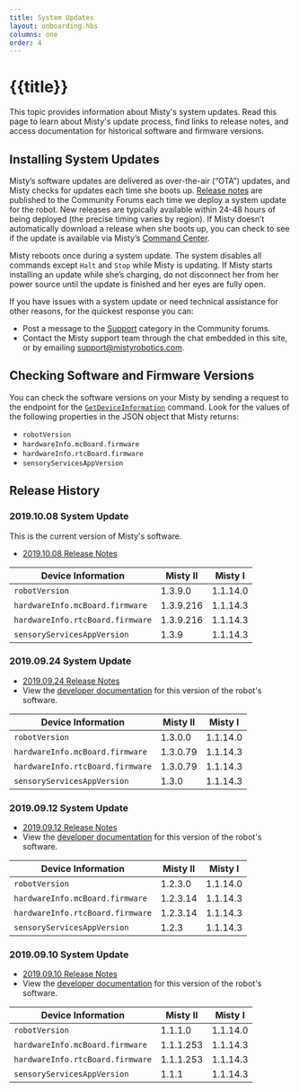 ```yaml
---
title: System Updates
layout: onboarding.hbs
columns: one
order: 4
---
```


# {{title}}

This topic provides information about Misty's system updates. Read this page to learn about Misty's update process, find links to release notes, and access documentation for historical software and firmware versions.

## Installing System Updates

Misty’s software updates are delivered as over-the-air (“OTA”) updates, and Misty checks for updates each time she boots up. 
[Release notes](https://community.mistyrobotics.com/c/announcements/releases) are published to the Community Forums each time we deploy a system update for the robot. New releases are typically available within 24-48 hours of being deployed (the precise timing varies by region). If Misty doesn’t automatically download a release when she boots up, you can check to see if the update is available via Misty’s [Command Center](http://sdk.mistyrobotics.com/command-center/).

Misty reboots once during a system update. The system disables all commands except `Halt` and `Stop` while Misty is updating. If Misty starts installing an update while she’s charging, do not disconnect her from her power source until the update is finished and her eyes are fully open.

If you have issues with a system update or need technical assistance for other reasons, for the quickest response you can:

* Post a message to the [Support](https://community.mistyrobotics.com/groups/support) category in the Community forums.
* Contact the Misty support team through the chat embedded in this site, or by emailing [support@mistyrobotics.com](mailto:support@mistyrobotics.com).

## Checking Software and Firmware Versions

You can check the software versions on your Misty by sending a request to the endpoint for the [`GetDeviceInformation`](../../..//misty-ii/reference/rest/#getdeviceinformation) command. Look for the values of the following properties in the JSON object that Misty returns:
* `robotVersion`
* `hardwareInfo.mcBoard.firmware`
* `hardwareInfo.rtcBoard.firmware`
* `sensoryServicesAppVersion`

## Release History

### 2019.10.08 System Update

This is the current version of Misty's software.

* [2019.10.08 Release Notes](https://community.mistyrobotics.com/t/2019-10-08-release-notes/1948)

| Device Information  | Misty II |  Misty I |
|---|---|---|
| `robotVersion`  | 1.3.9.0  |  1.1.14.0 |
| `hardwareInfo.mcBoard.firmware`  | 1.3.9.216 |  1.1.14.3 |
| `hardwareInfo.rtcBoard.firmware` | 1.3.9.216  |  1.1.14.3 |
| `sensoryServicesAppVersion`  | 1.3.9  |  1.1.14.3 |

### 2019.09.24 System Update

* [2019.09.24 Release Notes](https://community.mistyrobotics.com/t/9-24-2019-release-notes/1833)
* View the [developer documentation](https://docs.mistyrobotics.com/v1.3.0.0) for this version of the robot's software.

| Device Information  | Misty II|  Misty I |
|---|---|---|
| `robotVersion`  | 1.3.0.0  |  1.1.14.0 |
| `hardwareInfo.mcBoard.firmware`  | 1.3.0.79 |  1.1.14.3 |
| `hardwareInfo.rtcBoard.firmware` | 1.3.0.79  |  1.1.14.3 |
| `sensoryServicesAppVersion`  | 1.3.0  |  1.1.14.3 |

### 2019.09.12 System Update

* [2019.09.12 Release Notes](https://community.mistyrobotics.com/t/9-12-2019-release-notes/1785)
* View the [developer documentation](https://docs.mistyrobotics.com/v1.2.3.0) for this version of the robot's software.

| Device Information  | Misty II|  Misty I |
|---|---|---|
| `robotVersion`  | 1.2.3.0  |  1.1.14.0 |
| `hardwareInfo.mcBoard.firmware`  | 1.2.3.14  |  1.1.14.3 |
| `hardwareInfo.rtcBoard.firmware` | 1.2.3.14  |  1.1.14.3 |
| `sensoryServicesAppVersion`  | 1.2.3  |  1.1.14.3 |

### 2019.09.10 System Update

* [2019.09.10 Release Notes](https://community.mistyrobotics.com/t/9-10-2019-release-notes/1759)
* View the [developer documentation](https://docs.mistyrobotics.com/v1.1.1.0) for this version of the robot's software.

| Device Information  | Misty II|  Misty I |
|---|---|---|
| `robotVersion`  | 1.1.1.0  |  1.1.14.0 |
| `hardwareInfo.mcBoard.firmware`  | 1.1.1.253  |  1.1.14.3 |
| `hardwareInfo.rtcBoard.firmware` | 1.1.1.253  |  1.1.14.3 |
| `sensoryServicesAppVersion`  | 1.1.1  |  1.1.14.3 |